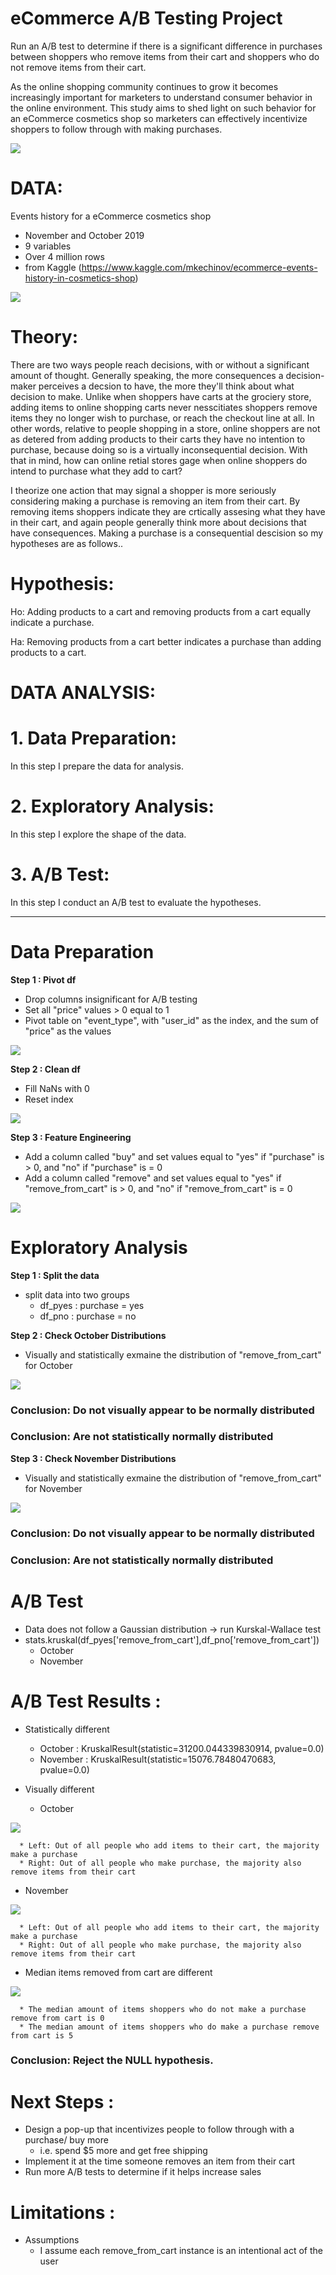 # eCommerce A/B Testing Project

Run an A/B test to determine if there is a significant difference in purchases between shoppers who remove items from their cart and shoppers who do not remove items from their cart.

As the online shopping community continues to grow it becomes increasingly important for marketers to understand consumer behavior in the online environment. This study aims to shed light on such behavior for an eCommerce cosmetics shop so marketers can effectively incentivize shoppers to follow through with making purchases. 

 
<img src="Images/cosmetics_banner.jpg"></img>

# DATA:

Events history for a eCommerce cosmetics shop
- November and October 2019
- 9 variables
- Over 4 million rows
- from Kaggle (https://www.kaggle.com/mkechinov/ecommerce-events-history-in-cosmetics-shop)

<img src="Images/OG_df.png"></img>

# Theory:
There are two ways people reach decisions, with or without a significant amount of thought. Generally speaking, the more consequences a decision-maker perceives a decsion to have, the more they'll think about what decision to make. Unlike when shoppers have carts at the grociery store, adding items to online shopping carts never nesscitiates shoppers remove items they no longer wish to purchase, or reach the checkout line at all. In other words, relative to people shopping in a store, online shoppers are not as detered from adding products to their carts they have no intention to purchase, because doing so is a virtually inconsequential decision. With that in mind, how can online retial stores gage when online shoppers do intend to purchase what they add to cart? 

I theorize one action that may signal a shopper is more seriously considering making a purchase is removing an item from their cart. By removing items shoppers indicate they are crtically assesing what they have in their cart, and again people generally think more about decisions that have consequences. Making a purchase is a consequential descision so my hypotheses are as follows.. 

# Hypothesis:

Ho: Adding products to a cart and removing products from a cart equally indicate a purchase.

Ha: Removing products from a cart better indicates a purchase than adding products to a cart.


# DATA ANALYSIS:

# 1. Data Preparation:
In this step I prepare the data for analysis.

# 2. Exploratory Analysis:
In this step I explore the shape of the data. 

# 3. A/B Test:
In this step I conduct an A/B test to evaluate the hypotheses. 

------------------------------------------------------------------------------------------------------------------------------

# Data Preparation 

**Step 1 : Pivot df**

- Drop columns insignificant for A/B testing
- Set all "price" values > 0 equal to 1 
- Pivot table on "event_type", with "user_id" as the index, and the sum of "price" as the values

<img src="Images/NaN_df.png"></img>

**Step 2 : Clean df**

- Fill NaNs with 0
- Reset index

<img src="Images/No_NaN_df.png"></img> 

**Step 3 : Feature Engineering**

- Add a column called "buy" and set values equal to "yes" if "purchase" is > 0, and "no" if "purchase" is = 0
- Add a column called "remove" and set values equal to "yes" if "remove_from_cart" is > 0, and "no" if "remove_from_cart" is = 0
 
 <img src="Images/Final_df.png"></img>
 
# Exploratory Analysis

**Step 1 : Split the data**
- split data into two groups
  * df_pyes : purchase = yes
  * df_pno : purchase = no


**Step 2 : Check October Distributions**
- Visually and statistically exmaine the distribution of "remove_from_cart" for October

<img src="Images/Distribution_Oct.png"></img>

### Conclusion: Do not visually appear to be normally distributed
### Conclusion: Are not statistically normally distributed



**Step 3 : Check November Distributions**
- Visually and statistically exmaine the distribution of "remove_from_cart" for November

<img src="Images/Distribution_Nov.png"></img>

### Conclusion: Do not visually appear to be normally distributed
### Conclusion: Are not statistically normally distributed

# A/B Test
- Data does not follow a Gaussian distribution -> run Kurskal-Wallace test
- stats.kruskal(df_pyes['remove_from_cart'],df_pno['remove_from_cart'])
  * October
  * November

# A/B Test Results :
- Statistically different
  * October : KruskalResult(statistic=31200.044339830914, pvalue=0.0)  
  * November : KruskalResult(statistic=15076.78480470683, pvalue=0.0)
  
- Visually different
  * October
  
<img src="Images/Visual_Oct.png"></img>

      * Left: Out of all people who add items to their cart, the majority make a purchase
      * Right: Out of all people who make purchase, the majority also remove items from their cart 
      
      
  * November 
  
<img src="Images/Visual_Nov.png"></img>

      * Left: Out of all people who add items to their cart, the majority make a purchase
      * Right: Out of all people who make purchase, the majority also remove items from their cart 
      
- Median items removed from cart are different

<img src="Images/Medians.png"></img>

      * The median amount of items shoppers who do not make a purchase remove from cart is 0
      * The median amount of items shoppers who do make a purchase remove from cart is 5

### Conclusion: Reject the NULL hypothesis.


# Next Steps :
- Design a pop-up that incentivizes people to follow through with a purchase/ buy more
   * i.e. spend $5 more and get free shipping
- Implement it at the time someone removes an item from their cart 
- Run more A/B tests to determine if it helps increase sales
   
# Limitations :
- Assumptions
  * I assume each remove_from_cart instance is an intentional act of the user 
